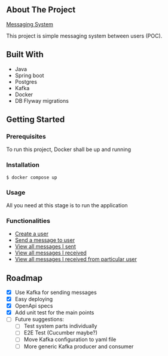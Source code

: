 ## About The Project

[Messaging System](https://github.com/AmjadKhader/messging.system)

This project is simple messaging system between users (POC).

## Built With

* Java
* Spring boot
* Postgres
* Kafka
* Docker
* DB Flyway migrations

## Getting Started

### Prerequisites

To run this project, Docker shall be up and running

### Installation

```
$ docker compose up
```

### Usage

All you need at this stage is to run the application

### Functionalities

* [Create a user](http://localhost:8092/api/messaging-system/user/create)
* [Send a message to user](http://localhost:8092/api/messaging-system/message/send/{sender_id})
* [View all messages I sent](http://localhost:8092/api/messaging-system/message/view/send/{user_id})
* [View all messages I received](http://localhost:8092/api/messaging-system/message/view/receive/{user_id})
* [View all messages I received from particular user](http://localhost:8092/api/messaging-system/message/view/{user_id}/receive/{sender_id})

## Roadmap

- [x] Use Kafka for sending messages
- [x] Easy deploying
- [x] OpenApi specs
- [x] Add unit test for the main points
- [ ] Future suggestions:
  - [ ] Test system parts individually
  - [ ] E2E Test (Cucumber maybe?)
  - [ ] Move Kafka configuration to yaml file
  - [ ] More generic Kafka producer and consumer
